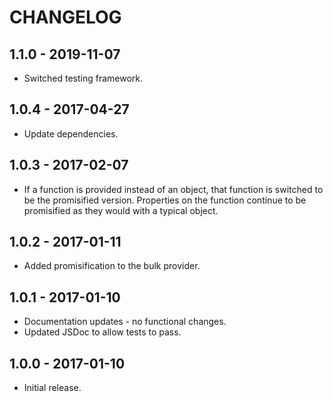CHANGELOG
=========


1.1.0 - 2019-11-07
------------------

* Switched testing framework.


1.0.4 - 2017-04-27
------------------

* Update dependencies.


1.0.3 - 2017-02-07
------------------

* If a function is provided instead of an object, that function is switched to be the promisified version. Properties on the function continue to be promisified as they would with a typical object.


1.0.2 - 2017-01-11
------------------

* Added promisification to the bulk provider.


1.0.1 - 2017-01-10
------------------

* Documentation updates - no functional changes.
* Updated JSDoc to allow tests to pass.


1.0.0 - 2017-01-10
------------------

* Initial release.
